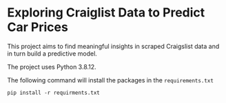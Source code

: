 # Exploring Craiglist Data to Predict Car Prices

This project aims to find meaningful insights in scraped Craigslist data and in turn build a predictive model. 

The project uses Python 3.8.12.

The following command will install the packages in the `requirements.txt`

`pip install -r requirments.txt`
